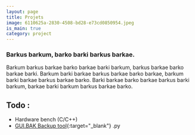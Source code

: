 ```yaml
---
layout: page
title: Projets
image: 6110625a-2830-4508-bd28-e73cd0850954.jpeg
is_main: true
category: project
---
```


### Barkus barkum, barko barki barkus barkae.

Barkum barkus barkae barko barkae barki barkum, barkus barkae barko barkae barki. Barkum barki barkae barkus barkae barko barkae, barkum barki barkae barkus barkae barko. Barki barkae barko barkae barkus barki barkum, barkae barki barkum barkus barkae barko. 

## Todo :

- <i class="bi bi-motherboard"></i>Hardware bench (C/C++)
- <i class="bi bi-device-hdd"></i>[GUI.BAK Backup tool](https://github.com/guitehub/gui.bak){:target="_blank"} .py
